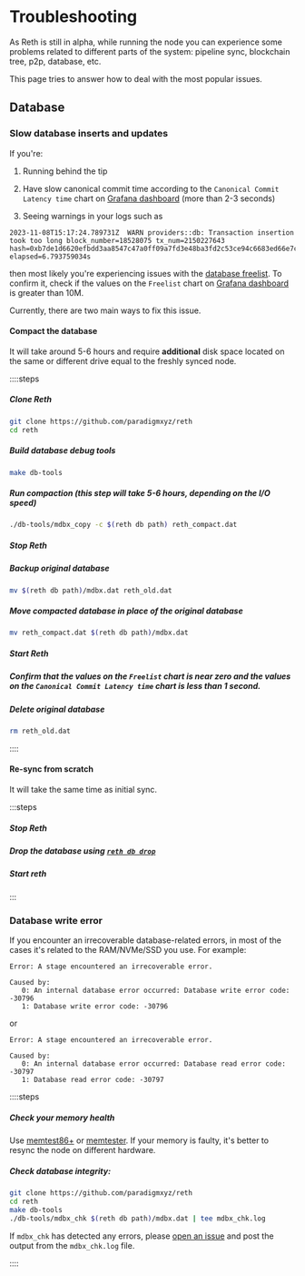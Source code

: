 # Troubleshooting

As Reth is still in alpha, while running the node you can experience some problems related to different parts of the system: pipeline sync, blockchain tree, p2p, database, etc.

This page tries to answer how to deal with the most popular issues.

## Database

### Slow database inserts and updates

If you're:

1. Running behind the tip

2. Have slow canonical commit time according to the `Canonical Commit Latency time` chart on [Grafana dashboard](./observability.md#prometheus--grafana) (more than 2-3 seconds)


3. Seeing warnings in your logs such as 


```console
2023-11-08T15:17:24.789731Z  WARN providers::db: Transaction insertion took too long block_number=18528075 tx_num=2150227643 hash=0xb7de1d6620efbdd3aa8547c47a0ff09a7fd3e48ba3fd2c53ce94c6683ed66e7c elapsed=6.793759034s
```

then most likely you're experiencing issues with the [database freelist](https://github.com/paradigmxyz/reth/issues/5228).
To confirm it, check if the values on the `Freelist` chart on [Grafana dashboard](./observability.md#prometheus--grafana)
is greater than 10M.

Currently, there are two main ways to fix this issue.


#### Compact the database

It will take around 5-6 hours and require **additional** disk space located on the same or different drive
equal to the freshly synced node.

::::steps

##### Clone Reth

```bash
git clone https://github.com/paradigmxyz/reth
cd reth
```

##### Build database debug tools

```bash
make db-tools
```

#####  Run compaction (this step will take 5-6 hours, depending on the I/O speed)

```bash
./db-tools/mdbx_copy -c $(reth db path) reth_compact.dat
```

##### Stop Reth

##### Backup original database

```bash
mv $(reth db path)/mdbx.dat reth_old.dat
```

##### Move compacted database in place of the original database

```bash
mv reth_compact.dat $(reth db path)/mdbx.dat
```

##### Start Reth


##### Confirm that the values on the `Freelist` chart is near zero and the values on the `Canonical Commit Latency time` chart is less than 1 second.


##### Delete original database

```bash
rm reth_old.dat
```

::::

#### Re-sync from scratch

It will take the same time as initial sync.

:::steps

##### Stop Reth

##### Drop the database using [`reth db drop`](../cli/db.md#reth-db-drop)

##### Start reth

:::

### Database write error

If you encounter an irrecoverable database-related errors, in most of the cases it's related to the RAM/NVMe/SSD you use. For example:
```console
Error: A stage encountered an irrecoverable error.

Caused by:
   0: An internal database error occurred: Database write error code: -30796
   1: Database write error code: -30796
```

or

```console
Error: A stage encountered an irrecoverable error.

Caused by:
   0: An internal database error occurred: Database read error code: -30797
   1: Database read error code: -30797
```

::::steps

##### Check your memory health

Use [memtest86+](https://www.memtest.org/) or [memtester](https://linux.die.net/man/8/memtester). If your memory is faulty, it's better to resync the node on different hardware.
   
##### Check database integrity:
   
```bash
git clone https://github.com/paradigmxyz/reth
cd reth
make db-tools
./db-tools/mdbx_chk $(reth db path)/mdbx.dat | tee mdbx_chk.log
```

If `mdbx_chk` has detected any errors, please [open an issue](https://github.com/paradigmxyz/reth/issues) and post the output from the `mdbx_chk.log` file.

::::
